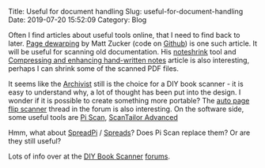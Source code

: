 Title: Useful for document handling
Slug: useful-for-document-handling
Date: 2019-07-20 15:52:09
Category: Blog

Often I find articles about useful tools online, that I need to find back to later. [Page dewarping](https://mzucker.github.io/2016/08/15/page-dewarping.html) by Matt Zucker (code on [Github][1]) is one such article. It will be useful for scanning old documentation.
His [noteshrink][2] tool and [Compressing and enhancing hand-written notes][3] article is also interesting, perhaps I can shrink  some of the scanned PDF files.

It seems like the [Archivist][4] still is the choice for a DIY book scanner - it is easy to understand why, a lot of thought has been put into the design. I wonder if it is possible to create something more portable?
The [auto page flip scanner][9] thread in the forum is also interesting.
On the software side, some useful tools are [Pi Scan][5], [ScanTailor Advanced][6]

Hmm, what about [SpreadPi][7] / [Spreads][8]? Does Pi Scan replace them? Or are they still useful?

Lots of info over at the [DIY Book Scanner][11] [forums][10].

[1]: https://github.com/mzucker/page_dewarp
[2]: https://github.com/mzucker/noteshrink
[3]: https://mzucker.github.io/2016/09/20/noteshrink.html
[4]: http://diybookscanner.org/archivist/
[5]: https://github.com/Tenrec-Builders/pi-scan
[6]: https://github.com/4lex4/scantailor-advanced
[7]: https://github.com/DIYBookScanner/spreadpi
[8]: https://github.com/DIYBookScanner/spreads
[9]: https://forum.diybookscanner.org/viewtopic.php?f=14&t=3125
[10]: https://forum.diybookscanner.org/
[11]: https://diybookscanner.org/